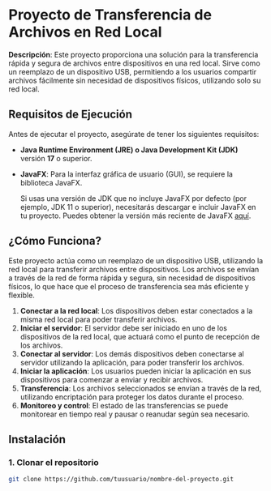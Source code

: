 # Proyecto de Transferencia de Archivos en Red Local

**Descripción**: Este proyecto proporciona una solución para la transferencia rápida y segura de archivos entre dispositivos en una red local. Sirve como un reemplazo de un dispositivo USB, permitiendo a los usuarios compartir archivos fácilmente sin necesidad de dispositivos físicos, utilizando solo su red local.

## Requisitos de Ejecución

Antes de ejecutar el proyecto, asegúrate de tener los siguientes requisitos:

- **Java Runtime Environment (JRE) o Java Development Kit (JDK)** versión **17** o superior.
- **JavaFX**: Para la interfaz gráfica de usuario (GUI), se requiere la biblioteca JavaFX.

  Si usas una versión de JDK que no incluye JavaFX por defecto (por ejemplo, JDK 11 o superior), necesitarás descargar e incluir JavaFX en tu proyecto. Puedes obtener la versión más reciente de JavaFX [aquí](https://openjfx.io/).

## ¿Cómo Funciona?

Este proyecto actúa como un reemplazo de un dispositivo USB, utilizando la red local para transferir archivos entre dispositivos. Los archivos se envían a través de la red de forma rápida y segura, sin necesidad de dispositivos físicos, lo que hace que el proceso de transferencia sea más eficiente y flexible.

1. **Conectar a la red local**: Los dispositivos deben estar conectados a la misma red local para poder transferir archivos.
2. **Iniciar el servidor**: El servidor debe ser iniciado en uno de los dispositivos de la red local, que actuará como el punto de recepción de los archivos.
3. **Conectar al servidor**: Los demás dispositivos deben conectarse al servidor utilizando la aplicación, para poder transferir los archivos.
4. **Iniciar la aplicación**: Los usuarios pueden iniciar la aplicación en sus dispositivos para comenzar a enviar y recibir archivos.
5. **Transferencia**: Los archivos seleccionados se envían a través de la red, utilizando encriptación para proteger los datos durante el proceso.
6. **Monitoreo y control**: El estado de las transferencias se puede monitorear en tiempo real y pausar o reanudar según sea necesario.

## Instalación

### 1. Clonar el repositorio

```bash
git clone https://github.com/tuusuario/nombre-del-proyecto.git
